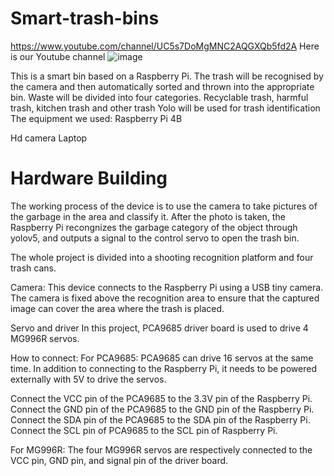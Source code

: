 # Smart-trash-bins
https://www.youtube.com/channel/UC5s7DoMgMNC2AQGXQb5fd2A
Here is our Youtube channel
![image](https://github.com/qlkaaron/Smart-Trash-Bin/blob/main/img/trashbin.png)

This is a smart bin based on a Raspberry Pi. The trash will be recognised by the camera and then automatically sorted and thrown into the appropriate bin. Waste will be divided into four categories. Recyclable trash, harmful trash, kitchen trash and other trash
Yolo will be used for trash identification
The equipment we used:
Raspberry Pi 4B

Hd camera
Laptop 

# Hardware Building

The working process of the device is to use the camera to take pictures of the garbage in the area and classify it. After the photo is taken, the Raspberry Pi recongnizes the garbage category of the object through yolov5, and outputs a signal to the control servo to open the trash bin.

The whole project is divided into a shooting recognition platform and four trash cans.

Camera: This device connects to the Raspberry Pi using a USB tiny camera. The camera is fixed above the recognition area to ensure that the captured image can cover the area where the trash is placed.

Servo and driver
In this project, PCA9685 driver board is used to drive 4 MG996R servos.

How to connect:
For PCA9685:
PCA9685 can drive 16 servos at the same time. In addition to connecting to the Raspberry Pi, it needs to be powered externally with 5V to drive the servos.

Connect the VCC pin of the PCA9685 to the 3.3V pin of the Raspberry Pi.
Connect the GND pin of the PCA9685 to the GND pin of the Raspberry Pi.
Connect the SDA pin of the PCA9685 to the SDA pin of the Raspberry Pi.
Connect the SCL pin of PCA9685 to the SCL pin of Raspberry Pi.


For MG996R:
The four MG996R servos are respectively connected to the VCC pin, GND pin, and signal pin of the driver board.

